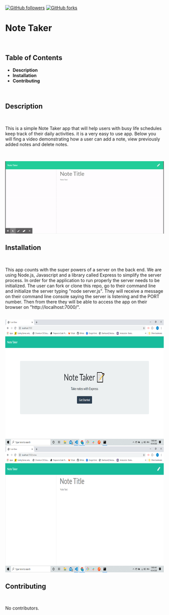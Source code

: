 [![GitHub followers](https://img.shields.io/github/followers/gohucosta23.svg?style=social&label=Follow&maxAge=2592000)](https://github.com/gohucosta23?tab=followers)
[![GitHub forks](https://img.shields.io/github/forks/gohucosta23/StrapDown.js.svg?style=social&label=Fork&maxAge=2592000)](https://GitHub.com/gohucosta23)


# Note Taker
<br>

## Table of Contents
<ul>
<li><strong>Description</strong></li>
<li><strong>Installation</strong></li>
<li><strong>Contributing</strong></li>
</ul>
<br>

## Description
<br>
<p> This is a simple Note Taker app that will help users with busy life schedules keep track of their daily activities. it is a very easy to use app. Below you will fing a video demonstrating how a user can add a note, view previously added notes and delete notes.</p>
<br>

![Demo](images/notetakergif.gif)


## Installation
<br>
<p>This app counts with the super powers of a server on the back end. We are using Node.js, Javascript and a library called Express to simplify the server process. In order for the application to run properly the server needs to be initialized. The user can fork or clone this repo, go to their command line and initialize the server typing "node server.js". They will receive a message on their command line console saying the server is listening and the PORT number. Then from there they will be able to access the app on their browser on "http://localhost:7000/".</p>
<br>

<img src = "images/notetaker1.png" width ="600px" height = "400px">
<img src = "images/notetaker2.png" width ="600px" height = "400px">

## Contributing
<br>
<p>No contributors.</p>
<br>


